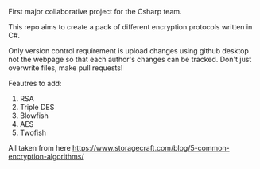 First major collaborative project for the Csharp team.

This repo aims to create a pack of different encryption protocols written in C#.

Only version control requirement is upload changes using github desktop not the webpage so that each author's changes
can be tracked. Don't just overwrite files, make pull requests!

Feautres to add:

1. RSA
2. Triple DES
3. Blowfish
4. AES
5. Twofish

All taken from here https://www.storagecraft.com/blog/5-common-encryption-algorithms/